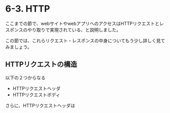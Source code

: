 # 6-3. HTTP
ここまでの節で、webサイトやwebアプリへのアクセスはHTTPリクエストとレスポンスのやり取りで実現されている、と説明しました。

この節では、これらリクエスト・レスポンスの中身についてもう少し詳しく見てみましょう。

## HTTPリクエストの構造
以下の２つからなる
- HTTPリクエストヘッダ
- HTTPリクエストボディ

さらに、HTTPリクエストヘッダは
